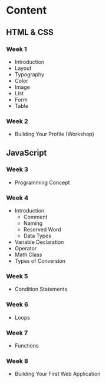 # Content

## HTML & CSS

### Week 1

- Introduction
- Layout
- Typography
- Color
- Image
- List
- Form
- Table

### Week 2

- Building Your Profile (Workshop)

## JavaScript

### Week 3

- Programming Concept

### Week 4

- Introduction
  - Comment
  - Naming
  - Reserved Word
  - Data Types
- Variable Declaration
- Operator
- Math Class
- Types of Conversion

### Week 5

- Condition Statements

### Week 6

- Loops

### Week 7

- Functions

### Week 8

- Building Your First Web Application
